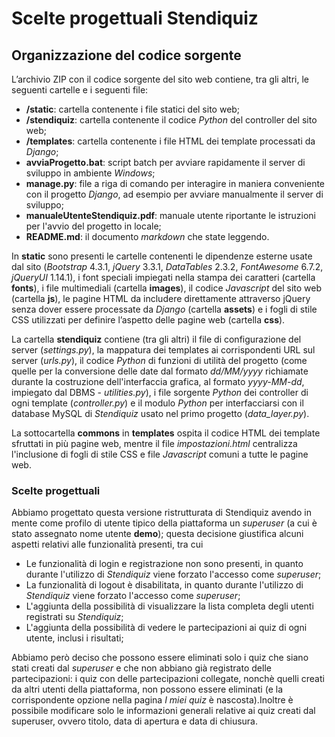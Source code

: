 # Scelte progettuali Stendiquiz

## Organizzazione del codice sorgente

L’archivio ZIP con il codice sorgente del sito web contiene, tra gli altri, le seguenti cartelle e i seguenti file:

- **/static**: cartella contenente i file statici del sito web;
- **/stendiquiz**: cartella contenente il codice _Python_ del controller del sito web;
- **/templates**: cartella contenente i file HTML dei template processati da _Django_;
- **avviaProgetto.bat**: script batch per avviare rapidamente il server di sviluppo in ambiente _Windows_;
- **manage.py**: file a riga di comando per interagire in maniera conveniente con il progetto _Django_, ad esempio per avviare manualmente il server di sviluppo;
- **manualeUtenteStendiquiz.pdf**: manuale utente riportante le istruzioni per l'avvio del progetto in locale;
- **README.md**: il documento _markdown_ che state leggendo.

In **static** sono presenti le cartelle contenenti le dipendenze esterne usate dal sito (_Bootstrap_ 4.3.1, _jQuery_ 3.3.1, _DataTables_ 2.3.2, _FontAwesome_ 6.7.2, _jQueryUI_ 1.14.1), i font speciali impiegati nella stampa dei caratteri (cartella **fonts**), i file multimediali (cartella **images**), il codice _Javascript_ del sito web (cartella **js**), le pagine HTML da includere direttamente attraverso jQuery senza dover essere processate da _Django_ (cartella **assets**) e i fogli di stile CSS utilizzati per definire l’aspetto delle pagine web (cartella **css**). 

La cartella **stendiquiz** contiene (tra gli altri) il file di configurazione del server (_settings.py_), la mappatura dei templates ai corrispondenti URL sul server (_urls.py_), il codice _Python_ di funzioni di utilità del progetto (come quelle per la conversione delle date dal formato _dd/MM/yyyy_ richiamate durante la costruzione dell'interfaccia grafica, al formato _yyyy-MM-dd_, impiegato dal DBMS - _utilities.py_), i file sorgente _Python_ dei controller di ogni template (_controller.py_) e il modulo _Python_ per interfacciarsi con il database MySQL di _Stendiquiz_ usato nel primo progetto (_data_layer.py_). 

La sottocartella **commons** in **templates** ospita il codice HTML dei template sfruttati in più pagine web, mentre il file _impostazioni.html_ centralizza l'inclusione di fogli di stile CSS e file _Javascript_ comuni a tutte le pagine web.

### Scelte progettuali

Abbiamo progettato questa versione ristrutturata di Stendiquiz avendo in mente come profilo di utente tipico della piattaforma un _superuser_ (a cui è stato assegnato nome utente **demo**); questa decisione giustifica alcuni aspetti relativi alle funzionalità presenti, tra cui
- Le funzionalità di login e registrazione non sono presenti, in quanto durante l'utilizzo di _Stendiquiz_ viene forzato l'accesso come _superuser_;
- La funzionalità di logout è disabilitata, in quanto durante l'utilizzo di _Stendiquiz_ viene forzato l'accesso come _superuser_;
- L'aggiunta della possibilità di visualizzare la lista completa degli utenti registrati su _Stendiquiz_;
- L'aggiunta della possibilità di vedere le partecipazioni ai quiz di ogni utente, inclusi i risultati;

Abbiamo però deciso che possono essere eliminati solo i quiz che siano stati creati dal _superuser_ e che non abbiano già registrato delle partecipazioni: i quiz con delle partecipazioni collegate, nonchè quelli creati da altri utenti della piattaforma, non possono essere eliminati (e la corrispondente opzione nella pagina _I miei quiz_ è nascosta).Inoltre è possibile modificare solo le informazioni generali relative ai quiz creati dal superuser, ovvero titolo, data di apertura e data di chiusura.